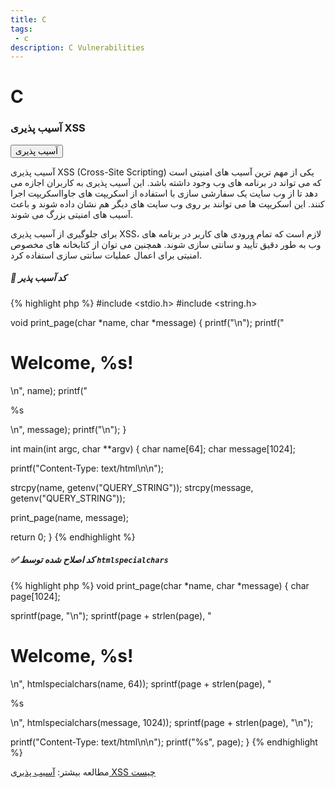 ```yaml
---
title: C
tags: 
 - c
description: C Vulnerabilities
---
```


# C

### آسیب پذیری XSS

<button class="btn btn-danger">آسیب پذیری</button>


آسیب پذیری XSS (Cross-Site Scripting) یکی از مهم ترین آسیب های امنیتی است که می تواند در برنامه های وب وجود داشته باشد. این آسیب پذیری به کاربران اجازه می دهد تا از وب سایت یک سفارشی سازی با استفاده از اسکریپت های جاوااسکریپت اجرا کنند. این اسکریپت ها می توانند بر روی وب سایت های دیگر هم نشان داده شوند و باعث آسیب های امنیتی بزرگ می شوند.

برای جلوگیری از آسیب پذیری XSS، لازم است که تمام ورودی های کاربر در برنامه های وب به طور دقیق تأیید و سانتی سازی شوند. همچنین می توان از کتابخانه های مخصوص امنیتی برای اعمال عملیات سانتی سازی استفاده کرد.


##### 🐞 کد آسیب پذیر

{% highlight php %}
#include <stdio.h>
#include <string.h>

void print_page(char *name, char *message) {
  printf("<html><head><title>XSS Example</title></head><body>\n");
  printf("<h1>Welcome, %s!</h1>\n", name);
  printf("<p>%s</p>\n", message);
  printf("</body></html>\n");
}

int main(int argc, char **argv) {
  char name[64];
  char message[1024];

  printf("Content-Type: text/html\n\n");

  strcpy(name, getenv("QUERY_STRING"));
  strcpy(message, getenv("QUERY_STRING"));

  print_page(name, message);

  return 0;
}
{% endhighlight %}



##### ✅ کد اصلاح شده توسط `htmlspecialchars`

{% highlight php %}
void print_page(char *name, char *message) {
  char page[1024];

  sprintf(page, "<html><head><title>XSS Example</title></head><body>\n");
  sprintf(page + strlen(page), "<h1>Welcome, %s!</h1>\n", htmlspecialchars(name, 64));
  sprintf(page + strlen(page), "<p>%s</p>\n", htmlspecialchars(message, 1024));
  sprintf(page + strlen(page), "</body></html>\n");

  printf("Content-Type: text/html\n\n");
  printf("%s", page);
}
{% endhighlight %}




مطالعه بیشتر:
<a href="https://securecoding.ir/index.php/%D8%AA%D8%B2%D8%B1%DB%8C%D9%82_%D8%A7%D8%B3%DA%A9%D8%B1%DB%8C%D9%BE%D8%AA(Cross_Site_Scripting)">آسیب پذیری XSS چیست</a>



